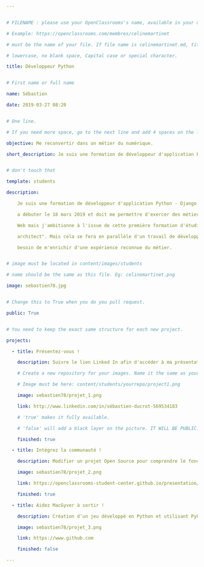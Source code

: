```yaml
---


# FILENAME : please use your OpenClassrooms's name, available in your url.

# Example: https://openclassrooms.com/membres/celinemartinet

# must be the name of your file. If file name is celinemartinet.md, title is celinemartinet.

# lowercase, no blank space, Capital case or special character.

title: Développeur Python


# First name or full name

name: Sébastien

date: 2019-03-27 08:20


# One line.

# If you need more space, go to the next line and add 4 spaces on the left, as in 'description'.

objective: Me reconvertir dans un métier du numérique.

short_description: Je suis une formation de développeur d'application Python - Django d'OpenClassrooms.


# don't touch that

template: students

description:

    Je suis une formation de développeur d'application Python - Django d'OpenClassRooms. Celle-ci

    a débuter le 18 mars 2019 et doit me permettre d'exercer des métiers liés au développement

    Web mais j'ambitionne à l'issue de cette première formation d'étudier pour devenir "Data

    architect". Mais cela se fera en parallèle d'un travail de développeur en Python car j'ai

    besoin de m'enrichir d'une expérience reconnue du métier.


# image must be located in content/images/students

# name should be the same as this file. Eg: celinemartinet.png

image: sebastien78.jpg


# Change this to True when you do you pull request.

public: True


# You need to keep the exact same structure for each new project.

projects:

  - title: Présentez-vous !

    description: Suivre le lien Linked In afin d'accéder à ma présentation.

    # Create a new repository for your images. Name it the same as your nickname and profile picture.

    # Image must be here: content/students/yourrepo/project1.png

    image: sebastien78/projet_1.png

    link: http://www.linkedin.com/in/sébastien-ducrot-569534183

    # 'true' makes it fully available.

    # 'false' will add a black layer on the picture. IT WILL BE PUBLIC!

    finished: true

  - title: Intégrez la communauté !

    description: Modifier un projet Open Source pour comprendre le fonctionnement de Git, de Github et des pull requests. 

    image: sebastien78/projet_2.png

    link: https://openclassrooms-student-center.github.io/presentation/students/sebastien78.html

    finished: true

  - title: Aidez MacGyver à sortir !

    description: Création d’un jeu développé en Python et utilisant PyGame.

    image: sebastien78/projet_3.png

    link: https://www.github.com

    finished: false

---
```

